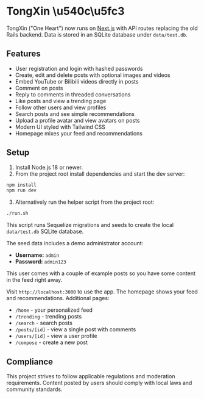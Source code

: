 # TongXin \u540c\u5fc3

TongXin ("One Heart") now runs on [Next.js](https://nextjs.org/) with API routes replacing the old Rails backend. Data is stored in an SQLite database under `data/test.db`.

## Features

- User registration and login with hashed passwords
- Create, edit and delete posts with optional images and videos
- Embed YouTube or Bilibili videos directly in posts
- Comment on posts
- Reply to comments in threaded conversations
- Like posts and view a trending page
- Follow other users and view profiles
- Search posts and see simple recommendations
- Upload a profile avatar and view avatars on posts
- Modern UI styled with Tailwind CSS
- Homepage mixes your feed and recommendations

## Setup

1. Install Node.js 18 or newer.
2. From the project root install dependencies and start the dev server:

```bash
npm install
npm run dev
```
3. Alternatively run the helper script from the project root:

```bash
./run.sh
```
This script runs Sequelize migrations and seeds to create the local `data/test.db` SQLite database.

The seed data includes a demo administrator account:

- **Username:** `admin`
- **Password:** `admin123`

This user comes with a couple of example posts so you have some content in the feed right away.

Visit `http://localhost:3000` to use the app. The homepage shows your feed and recommendations. Additional pages:

- `/home` - your personalized feed
- `/trending` - trending posts
- `/search` - search posts
- `/posts/[id]` - view a single post with comments
- `/users/[id]` - view a user profile
- `/compose` - create a new post

## Compliance

This project strives to follow applicable regulations and moderation requirements. Content posted by users should comply with local laws and community standards.
